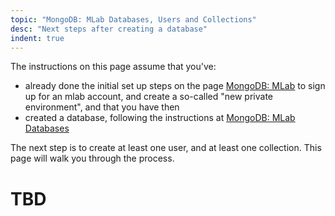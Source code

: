 ```yaml
---
topic: "MongoDB: MLab Databases, Users and Collections"
desc: "Next steps after creating a database"
indent: true
---
```


<div style="display:none;">
https://pconrad-webapps.github.io/topics/mongodb_mlab_databases_users_and_collections
</div>

The instructions on this page assume that you've:
* already done the initial set up steps on the page [MongoDB: MLab](/topics/mongodb_mlab/)
to sign up for an mlab account, and create a so-called "new private environment", and that you have then
* created a database, following the instructions at [MongoDB: MLab Databases](/topics/mongodb_mlab_database/)

The next step is to create at least one user, and at least one collection. This page will walk you through the process.

# TBD

